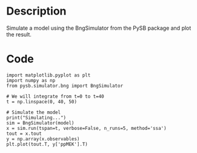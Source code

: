 # Description
Simulate a model using the BngSimulator from the PySB package and plot the result.

# Code
```
import matplotlib.pyplot as plt
import numpy as np
from pysb.simulator.bng import BngSimulator

# We will integrate from t=0 to t=40
t = np.linspace(0, 40, 50)

# Simulate the model
print("Simulating...")
sim = BngSimulator(model)
x = sim.run(tspan=t, verbose=False, n_runs=5, method='ssa')
tout = x.tout
y = np.array(x.observables)
plt.plot(tout.T, y['ppMEK'].T)

```
